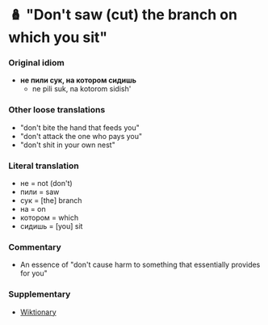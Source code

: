 # 🪆 "Don't saw (cut) the branch on which you sit"

### Original idiom

* **не пили сук, на котором сидишь**
  * ne pili suk, na kotorom sidish'

### Other loose translations

* "don't bite the hand that feeds you"
* "don't attack the one who pays you"
* "don't shit in your own nest"

### Literal translation

* не = not (don't)&#x20;
* пили = saw&#x20;
* сук = \[the] branch&#x20;
* на = on&#x20;
* котором = which&#x20;
* сидишь = \[you] sit

### Commentary

* An essence of "don't cause harm to something that essentially provides for you"

### Supplementary

* [Wiktionary](https://en.wiktionary.org/wiki/%D0%BD%D0%B5_%D0%BF%D0%B8%D0%BB%D0%B8_%D1%81%D1%83%D0%BA,_%D0%BD%D0%B0_%D0%BA%D0%BE%D1%82%D0%BE%D1%80%D0%BE%D0%BC_%D1%81%D0%B8%D0%B4%D0%B8%D1%88%D1%8C#Russian)

